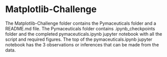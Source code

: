 # Matplotlib-Challenge
The Matplotlib-Challenge folder contains the Pymaceuticals folder and a README.md file.
The Pymaceuticals folder contains .ipynb_checkpoints folder and the completed pymaceuticals.ipynb jupyter notebook with all the script and required figures.
The top of the pymaceuticals.ipynb jupyter notebook has the 3 observations or inferences that can be made from the data.
